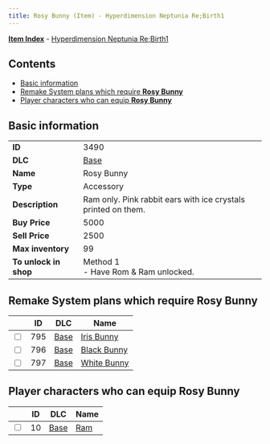 ```yaml
---
title: Rosy Bunny (Item) - Hyperdimension Neptunia Re;Birth1
---
```


[**Item Index**](/neptunia/rb1/item/index.html) - [Hyperdimension Neptunia Re;Birth1](/neptunia/rb1)

## Contents

- [Basic information](#basic-information)
- [Remake System plans which require **Rosy Bunny**](#remake-system-plans-which-require-rosy-bunny)
- [Player characters who can equip **Rosy Bunny**](#player-characters-who-can-equip-rosy-bunny)

## Basic information

|   |   |
| -- | -- |
| **ID** | 3490 |
| **DLC** | [Base](/neptunia/rb1/dlc/1-base.html) |
| **Name** | Rosy Bunny |
| **Type** | Accessory |
| **Description** | Ram only. Pink rabbit ears with ice crystals printed on them. |
| **Buy Price** | 5000 |
| **Sell Price** | 2500 |
| **Max inventory** | 99 |
| **To unlock in shop** | Method 1<br />- Have Rom & Ram unlocked. |


## Remake System plans which require **Rosy Bunny**

|    | ID | DLC | Name |
| -- | -- | --- | ---- |
| <input type="checkbox" id="rb1-quest-1-795" class="trackbox" /> | 795 | [Base](/neptunia/rb1/dlc/1-base.html) | [Iris Bunny](/neptunia/rb1/quest/1-795-iris-bunny.html) |
| <input type="checkbox" id="rb1-quest-1-796" class="trackbox" /> | 796 | [Base](/neptunia/rb1/dlc/1-base.html) | [Black Bunny](/neptunia/rb1/quest/1-796-black-bunny.html) |
| <input type="checkbox" id="rb1-quest-1-797" class="trackbox" /> | 797 | [Base](/neptunia/rb1/dlc/1-base.html) | [White Bunny](/neptunia/rb1/quest/1-797-white-bunny.html) |


## Player characters who can equip **Rosy Bunny**

|    | ID | DLC | Name |
| -- | -- | --- | ---- |
| <input type="checkbox" id="rb1-player-1-10" class="trackbox" /> | 10 | [Base](/neptunia/rb1/dlc/1-base.html) | [Ram](/neptunia/rb1/player/1-10-ram.html) |
